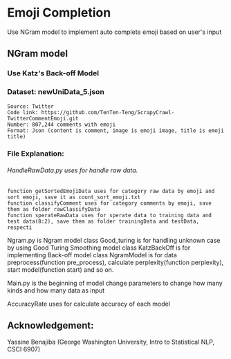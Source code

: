 # Emoji Completion
Use NGram model to implement auto complete emoji based on user's input

## NGram model
### Use Katz's Back-off Model 
### Dataset: newUniData_5.json
	Source: Twitter
	Code link: https://github.com/TenTen-Teng/ScrapyCrawl-TwitterCommentEmoji.git
	Number: 807,244 comments with emoji
	Format: Json (content is comment, image is emoji image, title is emoji title)

### File Explanation: 
###### HandleRawData.py uses for handle raw data. 
    function getSortedEmojiData uses for category raw data by emoji and sort emoji, save it as count_sort_emoji.txt
    function classifyComment uses for category comments by emoji, save them as folder rawClassifyData
    function sperateRawData uses for sperate data to training data and test data(8:2), save them as folder trainingData and testData, respecti
Ngram.py is Ngram model
	class Good_turing is for handling unknown case by using Good Turing Smoothing model
	class KatzBackOff is for implementing Back-off model
	class NgramModel is for data preprocess(function pre_process), calculate perplexity(function perplexity), start model(function start) and so on.

Main.py is the beginning of model
	change parameters to change how many kinds and how many data as input

AccuracyRate uses for calculate accuracy of each model

## Acknowledgement:
Yassine Benajiba (George Washington University, Intro to Statistical NLP, CSCI 6907)
